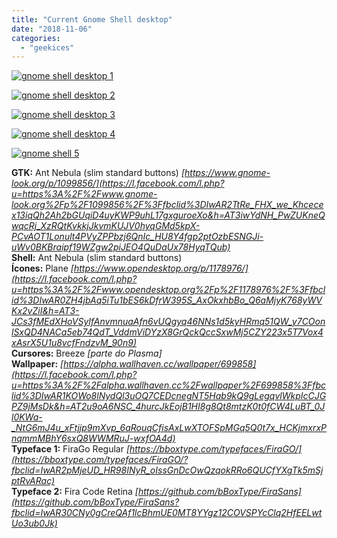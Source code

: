 ```yaml
---
title: "Current Gnome Shell desktop"
date: "2018-11-06"
categories: 
  - "geekices"
---
```


[![gnome shell desktop 1](https://i0.wp.com/blog.brunomiguel.net/wp-content/uploads/2018/11/1.jpg?fit=1366%2C768)](https://i0.wp.com/blog.brunomiguel.net/wp-content/uploads/2018/11/1.jpg?fit=1366%2C768)

[![gnome shell desktop 2](https://i1.wp.com/blog.brunomiguel.net/wp-content/uploads/2018/11/2.jpg?fit=1366%2C768)](https://i1.wp.com/blog.brunomiguel.net/wp-content/uploads/2018/11/2.jpg?fit=1366%2C768)

[![gnome shell desktop 3](https://i1.wp.com/blog.brunomiguel.net/wp-content/uploads/2018/11/3.jpg?fit=1366%2C768)](https://i1.wp.com/blog.brunomiguel.net/wp-content/uploads/2018/11/3.jpg?fit=1366%2C768)

[![gnome shell desktop 4](https://i2.wp.com/blog.brunomiguel.net/wp-content/uploads/2018/11/4.jpg?fit=1366%2C768)](https://i2.wp.com/blog.brunomiguel.net/wp-content/uploads/2018/11/4.jpg?fit=1366%2C768)

[![gnome shell 5](https://i2.wp.com/blog.brunomiguel.net/wp-content/uploads/2018/11/Captura-de-ecrã-de-2018-11-06-05-47-41.png?fit=1366%2C768)](https://i2.wp.com/blog.brunomiguel.net/wp-content/uploads/2018/11/Captura-de-ecrã-de-2018-11-06-05-47-41.png?fit=1366%2C768)

**GTK:** Ant Nebula (slim standard buttons) _[https://www.gnome-look.org/p/1099856/](https://l.facebook.com/l.php?u=https%3A%2F%2Fwww.gnome-look.org%2Fp%2F1099856%2F%3Ffbclid%3DIwAR2TtRe_FHX_we_Khcecex13iqQh2Ah2bGUqiD4uyKWP9uhL17gxguroeXo&h=AT3iwYdNH_PwZUKneQwqcRj_XzRQtKvkkjJkvmKUJV0hyqGMd5kpX-PCvAOT1Lonult4PVyZPPbzj6QnIc_HU8Y4fgp2ptOzbESNGJi-uWv0BKBraipf19WZgw2piJEO4QuDaUx78HyqTQub)_  
**Shell:** Ant Nebula (slim standard buttons)  
**Ícones:** Plane _[https://www.opendesktop.org/p/1178976/](https://l.facebook.com/l.php?u=https%3A%2F%2Fwww.opendesktop.org%2Fp%2F1178976%2F%3Ffbclid%3DIwAR0ZH4jbAq5iTu1bES6kDfrW395S_AxOkxhbBo_Q6aMjyK768yWVKx2vZiI&h=AT3-JCs3fMEdXHoVSyIfAnvmnuaAfn6vUQgyq46NNs1d5kyHRmq51QW_y7COonlSxQD4NACa5eb74QdT_VddmViDYzX8GrQckQccSxwMj5CZY223x5T7Vox4xAsrX5U1u8vcfFndzvM_90n9)_  
**Cursores:** Breeze _\[parte do Plasma\]_  
**Wallpaper:** _[https://alpha.wallhaven.cc/wallpaper/699858](https://l.facebook.com/l.php?u=https%3A%2F%2Falpha.wallhaven.cc%2Fwallpaper%2F699858%3Ffbclid%3DIwAR1KOWo8lNydQl3uOQ7CEDcnegNT5Hab9kQ9gLegqvlWkpIcCJGPZ9jMsDk&h=AT2u9oA6NSC_4hurcJkEojB1HI8g8Qt8mtzK0t0fCW4LuBT_0Jl0KWa-_NtG6mJ4u_xFtjjp9mXvp_6aRouqCfisAxLwXTOFSpMGq5Q0t7x_HCKjmxrxPnqmmMBhY6sxQ8WWMRuJ-wxfOA4d)_  
**Typeface 1:** FiraGo Regular _[https://bboxtype.com/typefaces/FiraGO/](https://bboxtype.com/typefaces/FiraGO/?fbclid=IwAR2pMjeUD_HR98INyR_oIssGnDcOwQzqokRRo6QUCfYXgTk5mSjptRvARac)_  
**Typeface 2:** Fira Code Retina _[https://github.com/bBoxType/FiraSans](https://github.com/bBoxType/FiraSans?fbclid=IwAR30CNy0gCreQAf1lcBhmUE0MT8YYgz12COVSPYcClq2HfEELwtUo3ub0Jk)_
